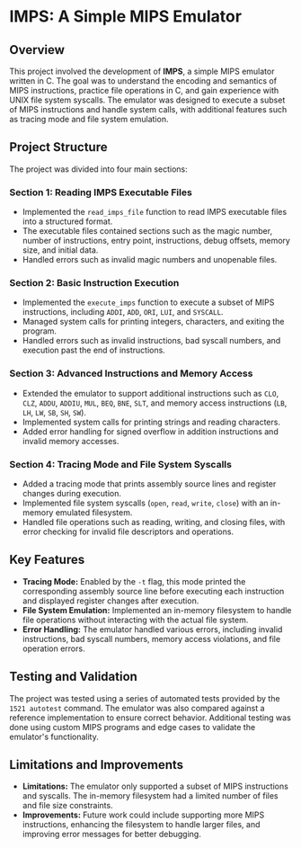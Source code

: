 # IMPS: A Simple MIPS Emulator

## Overview

This project involved the development of **IMPS**, a simple MIPS emulator written in C. The goal was to understand the encoding and semantics of MIPS instructions, practice file operations in C, and gain experience with UNIX file system syscalls. The emulator was designed to execute a subset of MIPS instructions and handle system calls, with additional features such as tracing mode and file system emulation.

## Project Structure

The project was divided into four main sections:

### Section 1: Reading IMPS Executable Files
- Implemented the `read_imps_file` function to read IMPS executable files into a structured format.
- The executable files contained sections such as the magic number, number of instructions, entry point, instructions, debug offsets, memory size, and initial data.
- Handled errors such as invalid magic numbers and unopenable files.

### Section 2: Basic Instruction Execution
- Implemented the `execute_imps` function to execute a subset of MIPS instructions, including `ADDI`, `ADD`, `ORI`, `LUI`, and `SYSCALL`.
- Managed system calls for printing integers, characters, and exiting the program.
- Handled errors such as invalid instructions, bad syscall numbers, and execution past the end of instructions.

### Section 3: Advanced Instructions and Memory Access
- Extended the emulator to support additional instructions such as `CLO`, `CLZ`, `ADDU`, `ADDIU`, `MUL`, `BEQ`, `BNE`, `SLT`, and memory access instructions (`LB`, `LH`, `LW`, `SB`, `SH`, `SW`).
- Implemented system calls for printing strings and reading characters.
- Added error handling for signed overflow in addition instructions and invalid memory accesses.

### Section 4: Tracing Mode and File System Syscalls
- Added a tracing mode that prints assembly source lines and register changes during execution.
- Implemented file system syscalls (`open`, `read`, `write`, `close`) with an in-memory emulated filesystem.
- Handled file operations such as reading, writing, and closing files, with error checking for invalid file descriptors and operations.

## Key Features

- **Tracing Mode:** Enabled by the `-t` flag, this mode printed the corresponding assembly source line before executing each instruction and displayed register changes after execution.
- **File System Emulation:** Implemented an in-memory filesystem to handle file operations without interacting with the actual file system.
- **Error Handling:** The emulator handled various errors, including invalid instructions, bad syscall numbers, memory access violations, and file operation errors.

## Testing and Validation

The project was tested using a series of automated tests provided by the `1521 autotest` command. The emulator was also compared against a reference implementation to ensure correct behavior. Additional testing was done using custom MIPS programs and edge cases to validate the emulator's functionality.

## Limitations and Improvements

- **Limitations:** The emulator only supported a subset of MIPS instructions and syscalls. The in-memory filesystem had a limited number of files and file size constraints.
- **Improvements:** Future work could include supporting more MIPS instructions, enhancing the filesystem to handle larger files, and improving error messages for better debugging.
